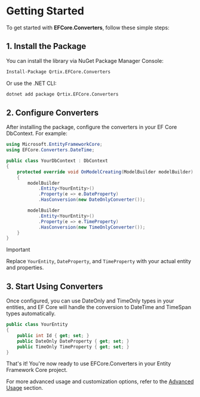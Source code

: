 # Getting Started

To get started with **EFCore.Converters**, follow these simple steps:

## 1. Install the Package

You can install the library via NuGet Package Manager Console:

```sh
Install-Package Qrtix.EFCore.Converters
```

Or use the .NET CLI:

```sh
dotnet add package Qrtix.EFCore.Converters
```

## 2. Configure Converters

After installing the package, configure the converters in your EF Core DbContext. For example:

```csharp
using Microsoft.EntityFrameworkCore;
using EFCore.Converters.DateTime;

public class YourDbContext : DbContext
{
    protected override void OnModelCreating(ModelBuilder modelBuilder)
    {
        modelBuilder
            .Entity<YourEntity>()
            .Property(e => e.DateProperty)
            .HasConversion(new DateOnlyConverter());

        modelBuilder
            .Entity<YourEntity>()
            .Property(e => e.TimeProperty)
            .HasConversion(new TimeOnlyConverter());
    }
}
```

>[!IMPORTANT]
> Replace `YourEntity`, `DateProperty`, and `TimeProperty` with your actual entity and properties.

## 3. Start Using Converters

Once configured, you can use DateOnly and TimeOnly types in your entities, and EF Core will handle the conversion to 
DateTime and TimeSpan types automatically.

```csharp
public class YourEntity
{
    public int Id { get; set; }
    public DateOnly DateProperty { get; set; }
    public TimeOnly TimeProperty { get; set; }
}
```

That's it! You're now ready to use EFCore.Converters in your Entity Framework Core project.

For more advanced usage and customization options, refer to the [Advanced Usage](converters-advanced-usage.md) section.